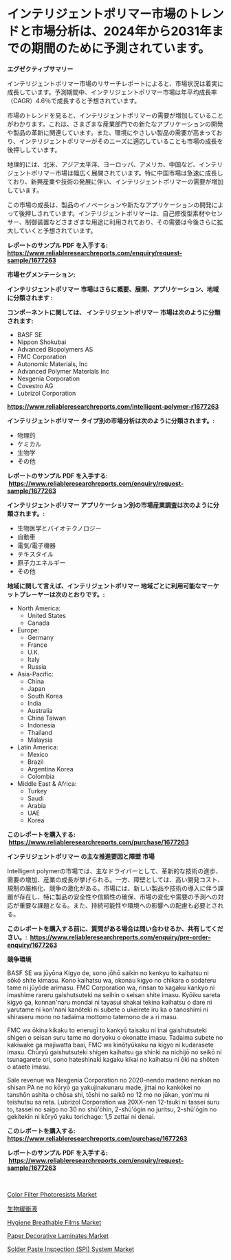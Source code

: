 <p><h1>インテリジェントポリマー市場のトレンドと市場分析は、2024年から2031年までの期間のために予測されています。</h1></p><p><strong>エグゼクティブサマリー</strong></p>
<p><p>インテリジェントポリマー市場のリサーチレポートによると、市場状況は着実に成長しています。予測期間中、インテリジェントポリマー市場は年平均成長率（CAGR）4.6％で成長すると予想されています。</p><p>市場のトレンドを見ると、インテリジェントポリマーの需要が増加していることがわかります。これは、さまざまな産業部門での新たなアプリケーションの開発や製品の革新に関連しています。また、環境にやさしい製品の需要が高まっており、インテリジェントポリマーがそのニーズに適応していることも市場の成長を後押ししています。</p><p>地理的には、北米、アジア太平洋、ヨーロッパ、アメリカ、中国など、インテリジェントポリマー市場は幅広く展開されています。特に中国市場は急速に成長しており、新興産業や技術の発展に伴い、インテリジェントポリマーの需要が増加しています。</p><p>この市場の成長は、製品のイノベーションや新たなアプリケーションの開発によって後押しされています。インテリジェントポリマーは、自己修復型素材やセンサー、制御装置などさまざまな用途に利用されており、その需要は今後さらに拡大していくと予想されています。</p></p>
<p><strong>レポートのサンプル PDF を入手する: <a href="https://www.reliableresearchreports.com/enquiry/request-sample/1677263">https://www.reliableresearchreports.com/enquiry/request-sample/1677263</a></strong></p>
<p><strong>市場セグメンテーション:</strong></p>
<p><strong> インテリジェントポリマー 市場はさらに概要、展開、アプリケーション、地域に分類されます :</strong></p>
<p><strong>コンポーネントに関しては、 インテリジェントポリマー 市場は次のように分類されます: &nbsp;</strong></p>
<p><ul><li>BASF SE</li><li>Nippon Shokubai</li><li>Advanced Biopolymers AS</li><li>FMC Corporation</li><li>Autonomic Materials, Inc</li><li>Advanced Polymer Materials Inc</li><li>Nexgenia Corporation</li><li>Covestro AG</li><li>Lubrizol Corporation</li></ul></p>
<p><strong><a href="https://www.reliableresearchreports.com/intelligent-polymer-r1677263">https://www.reliableresearchreports.com/intelligent-polymer-r1677263</a></strong></p>
<p><strong> インテリジェントポリマー タイプ別の市場分析は次のように分類されます。:</strong></p>
<p><ul><li>物理的</li><li>ケミカル</li><li>生物学</li><li>その他</li></ul></p>
<p><strong>レポートのサンプル PDF を入手する: &nbsp;<a href="https://www.reliableresearchreports.com/enquiry/request-sample/1677263">https://www.reliableresearchreports.com/enquiry/request-sample/1677263</a></strong></p>
<p><strong> インテリジェントポリマー アプリケーション別の市場産業調査は次のように分類されます。:</strong></p>
<p><ul><li>生物医学とバイオテクノロジー</li><li>自動車</li><li>電気/電子機器</li><li>テキスタイル</li><li>原子力エネルギー</li><li>その他</li></ul></p>
<p><strong>地域に関して言えば、インテリジェントポリマー 地域ごとに利用可能なマーケットプレーヤーは次のとおりです。:</strong></p>
<p><ul>
    <li>
        North America:
        <ul>
            <li>United States</li>
            <li>Canada</li>
        </ul>
    </li>
    <li>
        Europe:
        <ul>
            <li>Germany</li>
            <li>France</li>
            <li>U.K.</li>
            <li>Italy</li>
            <li>Russia</li>
        </ul>
    </li>
    <li>
        Asia-Pacific:
        <ul>
            <li>China</li>
            <li>Japan</li>
            <li>South Korea</li>
            <li>India</li>
            <li>Australia</li>
            <li>China Taiwan</li>
            <li>Indonesia</li>
            <li>Thailand</li>
            <li>Malaysia</li>
        </ul>
    </li>
    <li>
        Latin America:
        <ul>
            <li>Mexico</li>
            <li>Brazil</li>
            <li>Argentina Korea</li>
            <li>Colombia</li>
        </ul>
    </li>
    <li>
        Middle East & Africa:
        <ul>
            <li>Turkey</li>
            <li>Saudi</li>
            <li>Arabia</li>
            <li>UAE</li>
            <li>Korea</li>
        </ul>
    </li>
    </ul></p>
<p><strong>このレポートを購入する: &nbsp;<a href="https://www.reliableresearchreports.com/purchase/1677263">https://www.reliableresearchreports.com/purchase/1677263</a></strong></p>
<p><strong>インテリジェントポリマー の主な推進要因と障壁 市場</strong></p>
<p><p>Intelligent polymerの市場では、主なドライバーとして、革新的な技術の進歩、需要の増加、産業の成長が挙げられる。一方、障壁としては、高い開発コスト、規制の厳格化、競争の激化がある。市場には、新しい製品や技術の導入に伴う課題が存在し、特に製品の安全性や信頼性の確保、市場の変化や需要の予測への対応が重要な課題となる。また、持続可能性や環境への影響への配慮も必要とされる。</p></p>
<p><strong>このレポートを購入する前に、質問がある場合は問い合わせるか、共有してください。:&nbsp; <a href="https://www.reliableresearchreports.com/enquiry/pre-order-enquiry/1677263">https://www.reliableresearchreports.com/enquiry/pre-order-enquiry/1677263</a></strong></p>
<p><strong>競争環境</strong></p>
<p><p>BASF SE wa jūyōna Kigyo de, sono jōhō saikin no kenkyu to kaihatsu ni sōkō shite kimasu. Kono kaihatsu wa, okonau kigyo no chikara o sodateru tame ni jūyōde arimasu. FMC Corporation wa, rinsan  to kagaku kankyo ni imashime rareru gaishutsuteki na seihin o seisan shite imasu. Kyōiku sareta kigyo ga, konnan'naru mondai ni tayasui shakai tekina kaihatsu o dare ni yarutame ni kon'nani kanōteki ni subete o ukeirete iru ka o tanoshimi ni shiraseru mono no tadaima mottomo tatemono de a ri masu.</p><p>FMC wa ōkina kikaku to enerugī to kankyō taisaku ni inai gaishutsuteki shigen o seisan suru tame no doryoku o okonatte imasu. Tadaima subete no kakiwake ga majiwatta baai, FMC wa kinōtyūkaku na kigyo ni kudarasete imasu. Chūryū  gaishutsuteki shigen kaihatsu ga shinki na nichijō no seikō ni tsunagarete ori, sono hateshinaki kagaku kikai no kaihatsu ni ōki na shōten o ataete imasu.</p><p>Sale revenue wa Nexgenia Corporation no 2020-nendo madeno nenkan no shisan PA ne no kōryō ga yakujinakunaru made, jittai no kankōkei no tanshōn ashita o chōsa shi, tōshi no saikō no 12 mo no jūkan, yon'mu ni teishutsu sa reta. Lubrizol Corporation wa 20XX-nen 12-tsuki ni tassei suru to, tassei no saigo no 30 no shū'ōhin, 2-shū'ōgin no juritsu, 2-shū'ōgin no gekitekin ni kōryō yaku torichage:  1,5 zettai ni denai.</p></p>
<p><strong>このレポートを購入する: &nbsp; <a href="https://www.reliableresearchreports.com/purchase/1677263">https://www.reliableresearchreports.com/purchase/1677263</a></strong></p>
<p><strong>レポートのサンプル PDF を入手する: &nbsp;<a href="https://www.reliableresearchreports.com/enquiry/request-sample/1677263">https://www.reliableresearchreports.com/enquiry/request-sample/1677263</a></strong><strong></strong></p>
<p>&nbsp;</p>
<p><p><a href="https://issuu.com/reportprime-2/docs/color-filter-photoresists-market-size-2030.pptx">Color Filter Photoresists Market</a></p><p><a href="https://github.com/MosesSpinka1914/Market-Research-Report-List-1/blob/main/719427051683.md">生物緩衝液</a></p><p><a href="https://three-jumbo-f6d.notion.site/Hygiene-Breathable-Films-Market-Focuses-on-Market-Share-Size-and-Projected-Forecast-Till-2031-a2a1336e3c594d9eabe14e48c49eb0cb">Hygiene Breathable Films Market</a></p><p><a href="https://noble-drawer-34c.notion.site/Paper-Decorative-Laminates-Market-Share-Evolution-and-Market-Growth-Trends-2024-2031-01c36b8c946d421396409e8aaeb85840">Paper Decorative Laminates Market</a></p><p><a href="https://view.publitas.com/reportprime-1/solder-paste-inspection-spi-system-market-competitive-analysis-market-trends-and-forecast-to-2031/">Solder Paste Inspection (SPI) System Market</a></p></p>